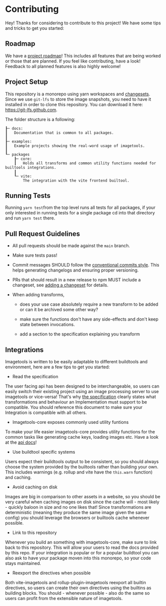 # Contributing

Hey! Thanks for considering to contribute to this project! We have some tips and tricks to get you started:

## Roadmap

We have a [project roadmap](https://github.com/JonasKruckenberg/imagetools/projects/1)! This includes all features that
are being worked or those that are planned. If you feel like contributing, have a look! Feedback to all planned features
is also highly welcome!

## Project Setup

This repository is a monorepo using yarn workspaces and [changesets](https://github.com/atlassian/changesets).<br> Since
we use `git-lfs` to store the image snapshots, you need to have it installed in order to clone this repository. You can
download it here: https://git-lfs.github.com.

The folder structure is a following:

```
┠─ docs:
┃   Documentation that is common to all packages.
┃
┠─ examples:
┃   Example projects showing the real-word usage of imagetools.
┃
┖─ packages
    ┠─ core:
    ┃   Holds all transforms and common utility functions needed for builtools integrations.
    ┃
    ┖─ vite:
        The integration with the vite frontend builtool.
```

## Running Tests

Running `yarn test`from the top level runs all tests for all packages, if your only interested in running tests for a
single package cd into that directory and run `yarn test` there.

## Pull Request Guidelines

- All pull requests should be made against the `main` branch.

- Make sure tests pass!

- Commit messages SHOULD follow the [conventional commits style](https://www.conventionalcommits.org). This helps
  generating changelogs and ensuring proper versioning.

- PRs that should result in a new release to npm MUST include a changeset, see
  [adding a changeset](https://github.com/atlassian/changesets/blob/main/docs/adding-a-changeset.md) for details.

- When adding transforms,

  - does your use case absolutely require a new transform to be added or can it be archived some other way?

  - make sure the functions don't have any side-effects and don't keep state between invocations.

  - add a section to the specification explaining you transform

## Integrations

Imagetools is written to be easily adaptable to different buildtools and environment, here are a few tips to get you
started:

- Read the specification

The user facing api has been designed to be interchangeable, so users can easily switch their existing project using an
image processing server to use imagetools or vice-versa! That's why [the specification](docs/spec.md) clearly states what
transformations and behaviour an Implementation must support to be compatible. You should reference this document to
make sure your Integration is compatible with all others.

- Imagetools-core exposes commonly used utility funtions

To make your life easier imagetools-core provides utility functions for the common tasks like generating cache keys,
loading images etc. Have a look at the [api docs]()!

- Use buildtool specific systems

Users expect their buildtools output to be consistent, so you should always choose the system provided by the builtools
rather than building your own. This includes warnings (e.g. rollup and vite have the `this.warn` function) and caching.

- Avoid caching on disk

Images are big in comparison to other assets in a website, so you should be very careful when caching images on disk
since the cache will - most likely - quickly baloon in size and no one likes that! Since transformations are
deterministic (meaning they produce the same image given the same config) you should leverage the browsers or builtools
cache whenever possible.

- Link to this repository

Whenever you build an something with imagetools-core, make sure to link back to this repository. This will allow your
users to read the docs provided by this repo. If your integration is popular or for a popular buildtool you can also ask
to have your package moven into this monorepo, so your code stays maintained.

- Reexport the directives when possible

Both vite-imagetools and rollup-plugin-imagetools reexport all builtin directives, so users can create their own
directives using the builtins as building blocks. You should - whenever possible - also do the same so users can profit
from the extensible nature of imagetools.
